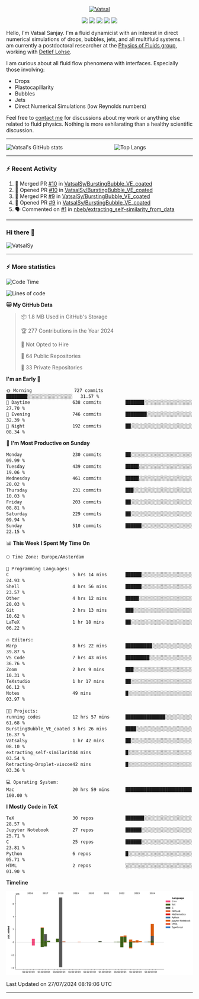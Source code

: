 <center>

[<img alt="Vatsal" width="200px" src="https://www.dropbox.com/s/dxyybgtblo8er6h/Logo_Vatsal_Vector.png?raw=1">](https://www.vatsalsanjay.com)

[<img src="https://img.shields.io/badge/googlescholar-4285F4?&style=for-the-badge&logo=googlescholar&logoColor=white">](https://scholar.google.com/citations?hl=en&user=67aQviYAAAAJ)
[<img src="https://img.shields.io/static/v1.svg?&style=for-the-badge&logo=ResearchGate&label=&message=ResearchGate&logoColor=white&color=green">](https://www.researchgate.net/profile/Vatsal-Sanjay-2)
[<img src="https://img.shields.io/badge/twitter-1DA1F2?&style=for-the-badge&logo=twitter&logoColor=white">](https://twitter.com/VatsalSanjay)
[<img src="https://img.shields.io/badge/linkedin-0A66C2?&style=for-the-badge&logo=linkedin">](https://www.linkedin.com/in/vatsalsanjay/)
[<img src="https://img.shields.io/badge/orcid-A6CE39?&style=for-the-badge&logo=orcid&logoColor=white">](https://orcid.org/0000-0002-4293-6099)

</center>

Hello, I'm Vatsal Sanjay. I'm a fluid dynamicist with an interest in direct numerical simulations of drops, bubbles, jets, and all multifluid systems. I am currently a postdoctoral researcher at the [Physics of Fluids group](https://pof.tnw.utwente.nl), working with [Detlef Lohse](https://en.wikipedia.org/wiki/Detlef_Lohse). 

I am curious about all fluid flow phenomena with interfaces. Especially those involving:

- Drops
- Plastocapillarity
- Bubbles
- Jets
- Direct Numerical Simulations (low Reynolds numbers)

Feel free to [contact me](mailto:contact@vatsalsanjay.com) for discussions about my work or anything else related to fluid physics. Nothing is more exhilarating than a healthy scientific discussion.

<!-- ![Vatsal's GitHub stats](https://github-readme-stats-xi-wine-74.vercel.app/api?username=VatsalSy&show_icons=true&theme=vision-friendly-dark)

![Top Langs](https://github-readme-stats-xi-wine-74.vercel.app/api/top-langs/?username=VatsalSy&layout=compact&theme=vision-friendly-dark) -->

---
<div style="display: flex; justify-content: space-between;">
    <img src="https://github-readme-stats-xi-wine-74.vercel.app/api?username=VatsalSy&show_icons=true&theme=vision-friendly-dark" alt="Vatsal's GitHub stats" style="width: 55%;">
    <img src="https://github-readme-stats-xi-wine-74.vercel.app/api/top-langs/?username=VatsalSy&layout=compact&theme=vision-friendly-dark" alt="Top Langs" style="width: 42%;">
</div>

---

### :zap: Recent Activity

<!--START_SECTION:activity-->
1. 🎉 Merged PR [#10](https://github.com/VatsalSy/BurstingBubble_VE_coated/pull/10) in [VatsalSy/BurstingBubble_VE_coated](https://github.com/VatsalSy/BurstingBubble_VE_coated)
2. 💪 Opened PR [#10](https://github.com/VatsalSy/BurstingBubble_VE_coated/pull/10) in [VatsalSy/BurstingBubble_VE_coated](https://github.com/VatsalSy/BurstingBubble_VE_coated)
3. 🎉 Merged PR [#9](https://github.com/VatsalSy/BurstingBubble_VE_coated/pull/9) in [VatsalSy/BurstingBubble_VE_coated](https://github.com/VatsalSy/BurstingBubble_VE_coated)
4. 💪 Opened PR [#9](https://github.com/VatsalSy/BurstingBubble_VE_coated/pull/9) in [VatsalSy/BurstingBubble_VE_coated](https://github.com/VatsalSy/BurstingBubble_VE_coated)
5. 🗣 Commented on [#1](https://github.com/nbeb/extracting_self-similarity_from_data/issues/1#issuecomment-2252093691) in [nbeb/extracting_self-similarity_from_data](https://github.com/nbeb/extracting_self-similarity_from_data)
<!--END_SECTION:activity-->
---

### Hi there 👋
<p align="left"> <img src="https://komarev.com/ghpvc/?username=VatsalSy&label=Profile%20views&color=orange&style=for-the-badge" alt="VatsalSy" /> </p>

---
### :zap: More statistics

<!--START_SECTION:waka-->
![Code Time](http://img.shields.io/badge/Code%20Time-23%20hrs%2028%20mins-blue)

![Lines of code](https://img.shields.io/badge/From%20Hello%20World%20I%27ve%20Written-18.2%20million%20lines%20of%20code-blue)

**🐱 My GitHub Data** 

> 📦 1.8 MB Used in GitHub's Storage 
 > 
> 🏆 277 Contributions in the Year 2024
 > 
> 🚫 Not Opted to Hire
 > 
> 📜 64 Public Repositories 
 > 
> 🔑 33 Private Repositories 
 > 
**I'm an Early 🐤** 

```text
🌞 Morning                727 commits         ████████░░░░░░░░░░░░░░░░░   31.57 % 
🌆 Daytime                638 commits         ███████░░░░░░░░░░░░░░░░░░   27.70 % 
🌃 Evening                746 commits         ████████░░░░░░░░░░░░░░░░░   32.39 % 
🌙 Night                  192 commits         ██░░░░░░░░░░░░░░░░░░░░░░░   08.34 % 
```
📅 **I'm Most Productive on Sunday** 

```text
Monday                   230 commits         ██░░░░░░░░░░░░░░░░░░░░░░░   09.99 % 
Tuesday                  439 commits         █████░░░░░░░░░░░░░░░░░░░░   19.06 % 
Wednesday                461 commits         █████░░░░░░░░░░░░░░░░░░░░   20.02 % 
Thursday                 231 commits         ███░░░░░░░░░░░░░░░░░░░░░░   10.03 % 
Friday                   203 commits         ██░░░░░░░░░░░░░░░░░░░░░░░   08.81 % 
Saturday                 229 commits         ██░░░░░░░░░░░░░░░░░░░░░░░   09.94 % 
Sunday                   510 commits         ██████░░░░░░░░░░░░░░░░░░░   22.15 % 
```


📊 **This Week I Spent My Time On** 

```text
🕑︎ Time Zone: Europe/Amsterdam

💬 Programming Languages: 
C                        5 hrs 14 mins       ██████░░░░░░░░░░░░░░░░░░░   24.93 % 
Shell                    4 hrs 56 mins       ██████░░░░░░░░░░░░░░░░░░░   23.57 % 
Other                    4 hrs 12 mins       █████░░░░░░░░░░░░░░░░░░░░   20.03 % 
Git                      2 hrs 13 mins       ███░░░░░░░░░░░░░░░░░░░░░░   10.62 % 
LaTeX                    1 hr 18 mins        ██░░░░░░░░░░░░░░░░░░░░░░░   06.22 % 

🔥 Editors: 
Warp                     8 hrs 22 mins       ██████████░░░░░░░░░░░░░░░   39.87 % 
VS Code                  7 hrs 43 mins       █████████░░░░░░░░░░░░░░░░   36.76 % 
Zoom                     2 hrs 9 mins        ███░░░░░░░░░░░░░░░░░░░░░░   10.31 % 
TeXstudio                1 hr 17 mins        ██░░░░░░░░░░░░░░░░░░░░░░░   06.12 % 
Notes                    49 mins             █░░░░░░░░░░░░░░░░░░░░░░░░   03.97 % 

🐱‍💻 Projects: 
running codes            12 hrs 57 mins      ███████████████░░░░░░░░░░   61.68 % 
BurstingBubble_VE_coated 3 hrs 26 mins       ████░░░░░░░░░░░░░░░░░░░░░   16.37 % 
VatsalSy                 1 hr 42 mins        ██░░░░░░░░░░░░░░░░░░░░░░░   08.10 % 
extracting_self-similarit44 mins             █░░░░░░░░░░░░░░░░░░░░░░░░   03.54 % 
Retracting-Droplet-viscoe42 mins             █░░░░░░░░░░░░░░░░░░░░░░░░   03.36 % 

💻 Operating System: 
Mac                      20 hrs 59 mins      █████████████████████████   100.00 % 
```

**I Mostly Code in TeX** 

```text
TeX                      30 repos            ███████░░░░░░░░░░░░░░░░░░   28.57 % 
Jupyter Notebook         27 repos            ██████░░░░░░░░░░░░░░░░░░░   25.71 % 
C                        25 repos            ██████░░░░░░░░░░░░░░░░░░░   23.81 % 
Python                   6 repos             █░░░░░░░░░░░░░░░░░░░░░░░░   05.71 % 
HTML                     2 repos             ░░░░░░░░░░░░░░░░░░░░░░░░░   01.90 % 
```



**Timeline**

![Lines of Code chart](https://raw.githubusercontent.com/VatsalSy/VatsalSy/main/assets/bar_graph.png)


 Last Updated on 27/07/2024 08:19:06 UTC
<!--END_SECTION:waka-->
---
